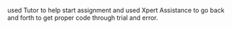 used Tutor to help start assignment and used Xpert Assistance to go back and forth to get proper code through trial and error.
